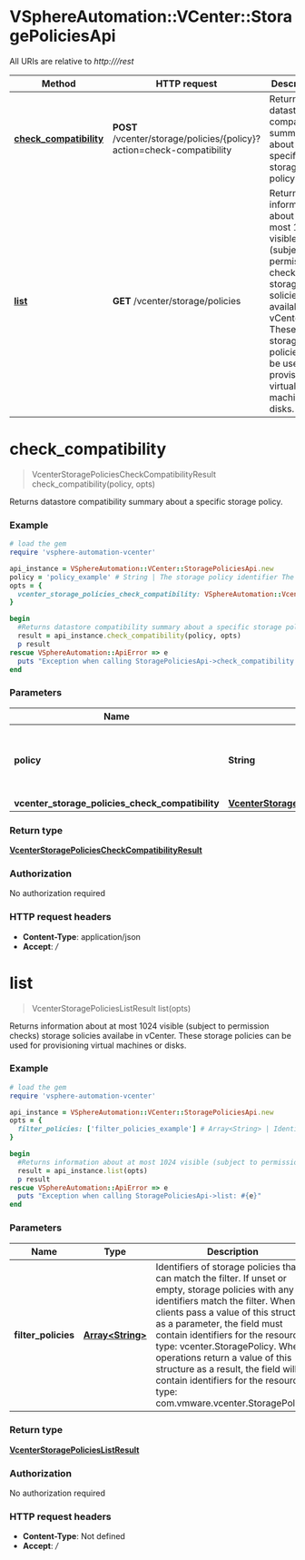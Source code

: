 # VSphereAutomation::VCenter::StoragePoliciesApi

All URIs are relative to *http:///rest*

Method | HTTP request | Description
------------- | ------------- | -------------
[**check_compatibility**](StoragePoliciesApi.md#check_compatibility) | **POST** /vcenter/storage/policies/{policy}?action&#x3D;check-compatibility | Returns datastore compatibility summary about a specific storage policy.
[**list**](StoragePoliciesApi.md#list) | **GET** /vcenter/storage/policies | Returns information about at most 1024 visible (subject to permission checks) storage solicies availabe in vCenter. These storage policies can be used for provisioning virtual machines or disks.


# **check_compatibility**
> VcenterStoragePoliciesCheckCompatibilityResult check_compatibility(policy, opts)

Returns datastore compatibility summary about a specific storage policy.

### Example
```ruby
# load the gem
require 'vsphere-automation-vcenter'

api_instance = VSphereAutomation::VCenter::StoragePoliciesApi.new
policy = 'policy_example' # String | The storage policy identifier The parameter must be an identifier for the resource type: vcenter.StoragePolicy.
opts = {
  vcenter_storage_policies_check_compatibility: VSphereAutomation::VcenterStoragePoliciesCheckCompatibility.new # VcenterStoragePoliciesCheckCompatibility | 
}

begin
  #Returns datastore compatibility summary about a specific storage policy.
  result = api_instance.check_compatibility(policy, opts)
  p result
rescue VSphereAutomation::ApiError => e
  puts "Exception when calling StoragePoliciesApi->check_compatibility: #{e}"
end
```

### Parameters

Name | Type | Description  | Notes
------------- | ------------- | ------------- | -------------
 **policy** | **String**| The storage policy identifier The parameter must be an identifier for the resource type: vcenter.StoragePolicy. | 
 **vcenter_storage_policies_check_compatibility** | [**VcenterStoragePoliciesCheckCompatibility**](VcenterStoragePoliciesCheckCompatibility.md)|  | [optional] 

### Return type

[**VcenterStoragePoliciesCheckCompatibilityResult**](VcenterStoragePoliciesCheckCompatibilityResult.md)

### Authorization

No authorization required

### HTTP request headers

 - **Content-Type**: application/json
 - **Accept**: */*



# **list**
> VcenterStoragePoliciesListResult list(opts)

Returns information about at most 1024 visible (subject to permission checks) storage solicies availabe in vCenter. These storage policies can be used for provisioning virtual machines or disks.

### Example
```ruby
# load the gem
require 'vsphere-automation-vcenter'

api_instance = VSphereAutomation::VCenter::StoragePoliciesApi.new
opts = {
  filter_policies: ['filter_policies_example'] # Array<String> | Identifiers of storage policies that can match the filter. If unset or empty, storage policies with any identifiers match the filter. When clients pass a value of this structure as a parameter, the field must contain identifiers for the resource type: vcenter.StoragePolicy. When operations return a value of this structure as a result, the field will contain identifiers for the resource type: com.vmware.vcenter.StoragePolicy.
}

begin
  #Returns information about at most 1024 visible (subject to permission checks) storage solicies availabe in vCenter. These storage policies can be used for provisioning virtual machines or disks.
  result = api_instance.list(opts)
  p result
rescue VSphereAutomation::ApiError => e
  puts "Exception when calling StoragePoliciesApi->list: #{e}"
end
```

### Parameters

Name | Type | Description  | Notes
------------- | ------------- | ------------- | -------------
 **filter_policies** | [**Array&lt;String&gt;**](String.md)| Identifiers of storage policies that can match the filter. If unset or empty, storage policies with any identifiers match the filter. When clients pass a value of this structure as a parameter, the field must contain identifiers for the resource type: vcenter.StoragePolicy. When operations return a value of this structure as a result, the field will contain identifiers for the resource type: com.vmware.vcenter.StoragePolicy. | [optional] 

### Return type

[**VcenterStoragePoliciesListResult**](VcenterStoragePoliciesListResult.md)

### Authorization

No authorization required

### HTTP request headers

 - **Content-Type**: Not defined
 - **Accept**: */*




